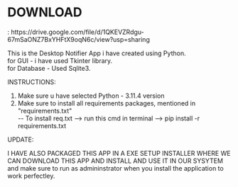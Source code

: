 <h1>DOWNLOAD</h1> : https://drive.google.com/file/d/1QKEVZRdgu-67mSaONZ7BxYHFtX9oqN6c/view?usp=sharing

This is the Desktop Notifier App i have created using Python.<br>
for GUI - i have used Tkinter library.<br>
for Database - Used Sqlite3.<br>

INSTRUCTIONS:

1. Make sure u have selected Python - 3.11.4 version
2. Make sure to install all requirements packages, mentioned in "requirements.txt" <br> -- To install req.txt  --> run this cmd in terminal --> pip install -r requirements.txt

UPDATE:

I HAVE ALSO PACKAGED THIS APP IN A EXE SETUP INSTALLER WHERE WE CAN DOWNLOAD THIS APP AND INSTALL AND USE IT IN OUR SYSYTEM 
and make sure to run as admininstrator when you install the application to work perfectley.

